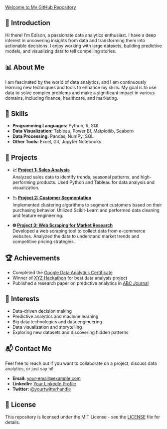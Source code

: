 

[Welcome to My GitHub Repository](https://edisongsa.github.io)

## 👋 Introduction
Hi there! I’m Edison, a passionate data analytics enthusiast. I have a deep interest in uncovering insights from data and transforming them into actionable decisions. I enjoy working with large datasets, building predictive models, and visualizing data to tell compelling stories.

## 📊 About Me
I am fascinated by the world of data analytics, and I am continuously learning new techniques and tools to enhance my skills. My goal is to use data to solve complex problems and make a significant impact in various domains, including finance, healthcare, and marketing.

## 🔧 Skills
- **Programming Languages:** Python, R, SQL
- **Data Visualization:** Tableau, Power BI, Matplotlib, Seaborn
- **Data Processing:** Pandas, NumPy, SQL
- **Other Tools:** Excel, Git, Jupyter Notebooks

## 📂 Projects
- **📈 [Project 1: Sales Analysis](https://edisongsa.github.io/project1)**  
  Analyzed sales data to identify trends, seasonal patterns, and high-performing products. Used Python and Tableau for data analysis and visualization.

- **📉 [Project 2: Customer Segmentation](https://github.com/your-username/project2)**  
  Implemented clustering algorithms to segment customers based on their purchasing behavior. Utilized Scikit-Learn and performed data cleaning and feature engineering.

- **🌐 [Project 3: Web Scraping for Market Research](https://github.com/your-username/project3)**  
  Developed a web scraping tool to collect data from e-commerce websites. Analyzed the data to understand market trends and competitive pricing strategies.

## 🏆 Achievements
- Completed the [Google Data Analytics Certificate](https://www.coursera.org/professional-certificates/google-data-analytics)
- Winner of [XYZ Hackathon](https://example.com/hackathon) for best data analysis project
- Published a research paper on predictive analytics in [ABC Journal](https://example.com/journal)

## 🌟 Interests
- Data-driven decision making
- Predictive analytics and machine learning
- Big data technologies and data engineering
- Data visualization and storytelling
- Exploring new datasets and discovering hidden patterns

## 📬 Contact Me
Feel free to reach out if you want to collaborate on a project, discuss data analytics, or just say hi!

- **Email:** [your-email@example.com](mailto:your-email@example.com)
- **LinkedIn:** [Your LinkedIn Profile](https://www.linkedin.com/in/your-profile/)
- **Twitter:** [@yourtwitterhandle](https://twitter.com/yourtwitterhandle)

## 📜 License
This repository is licensed under the MIT License - see the [LICENSE](LICENSE) file for details.

